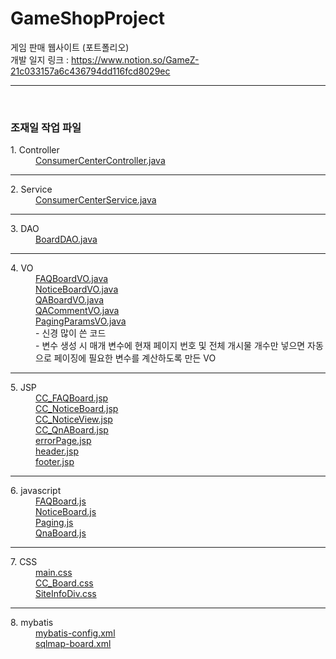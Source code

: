 # GameShopProject
게임 판매 웹사이트 (포트폴리오)<br>
개발 일지 링크 : https://www.notion.so/GameZ-21c033157a6c436794dd116fcd8029ec
<br><hr><br>
<h3>조재일 작업 파일</h3>
<dl>
  <dt>1. Controller</dt>
  <dd><a href="https://github.com/cho-jeail/GameShopProject/blob/master/GameShop/src/main/java/com/cws/controller/ConsumerCenterController.java">ConsumerCenterController.java</a></dd>
  <hr>
  <dt>2. Service</dt>
  <dd><a href="https://github.com/cho-jeail/GameShopProject/blob/master/GameShop/src/main/java/com/cws/service/ConsumerCenterService.java">ConsumerCenterService.java</a></dd>
  <hr>
  <dt>3. DAO</dt>
  <dd><a href="https://github.com/cho-jeail/GameShopProject/blob/master/GameShop/src/main/java/com/cws/dao/BoardDAO.java">BoardDAO.java</a></dd>
  <hr>
  <dt>4. VO</dt>
  <dd><a href="https://github.com/cho-jeail/GameShopProject/blob/master/GameShop/src/main/java/com/cws/vo/FAQBoardVO.java">FAQBoardVO.java</a></dd>
  <dd><a href="https://github.com/cho-jeail/GameShopProject/blob/master/GameShop/src/main/java/com/cws/vo/NoticeBoardVO.java">NoticeBoardVO.java</a></dd>
  <dd><a href="https://github.com/cho-jeail/GameShopProject/blob/master/GameShop/src/main/java/com/cws/vo/QABoardVO.java">QABoardVO.java</a></dd>
  <dd><a href="https://github.com/cho-jeail/GameShopProject/blob/master/GameShop/src/main/java/com/cws/vo/QACommentVO.java">QACommentVO.java</a></dd>
  <dd>
    <a href="https://github.com/cho-jeail/GameShopProject/blob/master/GameShop/src/main/java/com/cws/vo/PagingParamsVO.java">PagingParamsVO.java</a><br>
    - 신경 많이 쓴 코드<br>
    - 변수 생성 시 매개 변수에 현재 페이지 번호 및 전체 개시물 개수만 넣으면 자동으로 페이징에 필요한 변수를 계산하도록 만든 VO
  </dd>
  <hr>
  <dt>5. JSP</dt>
  <dd><a href="https://github.com/cho-jeail/GameShopProject/blob/master/GameShop/src/main/webapp/WEB-INF/views/CC_FAQBoard.jsp">CC_FAQBoard.jsp</a></dd>
  <dd><a href="https://github.com/cho-jeail/GameShopProject/blob/master/GameShop/src/main/webapp/WEB-INF/views/CC_NoticeBoard.jsp">CC_NoticeBoard.jsp</a></dd>
  <dd><a href="https://github.com/cho-jeail/GameShopProject/blob/master/GameShop/src/main/webapp/WEB-INF/views/CC_NoticeView.jsp">CC_NoticeView.jsp</a></dd>
  <dd><a href="https://github.com/cho-jeail/GameShopProject/blob/master/GameShop/src/main/webapp/WEB-INF/views/CC_QnABoard.jsp">CC_QnABoard.jsp</a></dd>
  <dd><a href="https://github.com/cho-jeail/GameShopProject/blob/master/GameShop/src/main/webapp/WEB-INF/views/errorPage.jsp">errorPage.jsp</a></dd>
  <dd><a href="https://github.com/cho-jeail/GameShopProject/blob/master/GameShop/src/main/webapp/WEB-INF/views/header.jsp">header.jsp</a></dd>
  <dd><a href="https://github.com/cho-jeail/GameShopProject/blob/master/GameShop/src/main/webapp/WEB-INF/views/footer.jsp">footer.jsp</a></dd>
  <hr>
  <dt>6. javascript</dt>
  <dd><a href="https://github.com/cho-jeail/GameShopProject/tree/master/GameShop/src/main/webapp/resources/js/FAQBoard.js">FAQBoard.js</a></dd>
  <dd><a href="https://github.com/cho-jeail/GameShopProject/tree/master/GameShop/src/main/webapp/resources/js/NoticeBoard.js">NoticeBoard.js</a></dd>
  <dd><a href="https://github.com/cho-jeail/GameShopProject/tree/master/GameShop/src/main/webapp/resources/js/Paging.js">Paging.js</a></dd>
  <dd><a href="https://github.com/cho-jeail/GameShopProject/tree/master/GameShop/src/main/webapp/resources/js/QnaBoard.js">QnaBoard.js</a></dd>
  <hr>
  <dt>7. CSS</dt>
  <dd><a href="https://github.com/cho-jeail/GameShopProject/tree/master/GameShop/src/main/webapp/resources/css/main.css">main.css</a></dd>
  <dd><a href="https://github.com/cho-jeail/GameShopProject/tree/master/GameShop/src/main/webapp/resources/css/CC_Board.css">CC_Board.css</a></dd>
  <dd><a href="https://github.com/cho-jeail/GameShopProject/tree/master/GameShop/src/main/webapp/resources/css/SiteInfoDiv.css">SiteInfoDiv.css</a></dd>
  <hr>
  <dt>8. mybatis</dt>
  <dd><a href="https://github.com/cho-jeail/GameShopProject/blob/master/GameShop/src/main/resources/config/mybatis-config.xml">mybatis-config.xml</a></dd>
  <dd><a href="https://github.com/cho-jeail/GameShopProject/blob/master/GameShop/src/main/resources/config/sqlmap-board.xml">sqlmap-board.xml</a></dd>
</dl>
